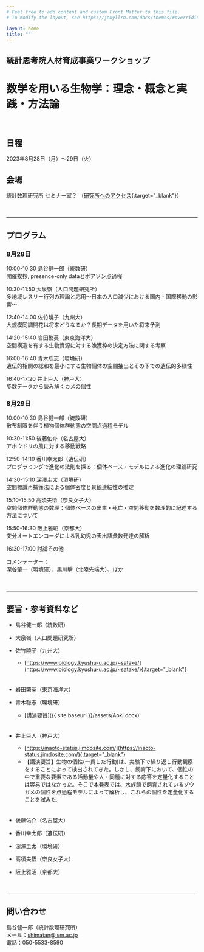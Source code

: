 ```yaml
---
# Feel free to add content and custom Front Matter to this file.
# To modify the layout, see https://jekyllrb.com/docs/themes/#overriding-theme-defaults

layout: home
title: ""
---
```


## 統計思考院人材育成事業ワークショップ
# 数学を用いる生物学：理念・概念と実践・方法論

  
  
　  

## 日程
2023年8月28日（月）〜29日（火）  

## 会場
統計数理研究所 セミナー室？ （[研究所へのアクセス](https://www.ism.ac.jp/access/index_j.html){:target="_blank"}）
  
  
　

---

## プログラム
### 8月28日
  
10:00-10:30 島谷健一郎（統数研）  
開催挨拶, presence-only dataとポアソン点過程  
  
10:30-11:50 大泉嶺（人口問題研究所）  
多地域レスリー行列の理論と応用～日本の人口減少における国内・国際移動の影響～  
  
12:40-14:00 佐竹曉子（九州大）  
大規模同調開花は将来どうなるか？長期データを用いた将来予測  
  
14:20-15:40 岩田繁英（東京海洋大）  
空間構造を有する生物資源に対する漁獲枠の決定方法に関する考察  
  
16:00-16:40 青木聡志（環境研）  
遺伝的相関の総和を最小にする生物個体の空間抽出とその下での遺伝的多様性  
  
16:40-17:20 井上巨人（神戸大）  
歩数データから読み解くカメの個性  

### 8月29日
  
10:00-10:30 島谷健一郎（統数研）  
散布制限を伴う植物個体群動態の空間点過程モデル  
  
10:30-11:50 後藤佑介（名古屋大）  
アホウドリの風に対する移動戦略  
  
12:50-14:10 香川幸太郎（遺伝研）  
プログラミングで進化の法則を探る：個体ベース・モデルによる進化の理論研究  
  
14:30-15:10 深澤圭太（環境研）  
空間標識再捕獲法による個体密度と景観連結性の推定  
  
15:10-15:50 高須夫悟（奈良女子大）  
空間個体群動態の数理：個体ベースの出生・死亡・空間移動を数理的に記述する方法について  
  
15:50-16:30 阪上雅昭（京都大）  
変分オートエンコーダによる乳幼児の表出語彙数発達の解析  
  
16:30-17:00 討論その他
  
  
コメンテーター：  
深谷肇一（環境研）、黒川瞬（北陸先端大）、ほか
  
  
　

---

## 要旨・参考資料など

- 島谷健一郎（統数研）

- 大泉嶺（人口問題研究所）

- 佐竹曉子（九州大）
    - [https://www.biology.kyushu-u.ac.jp/~satake/](https://www.biology.kyushu-u.ac.jp/~satake/){:target="_blank"}  
　
- 岩田繁英（東京海洋大）

- 青木聡志（環境研）
    - [講演要旨]({{ site.baseurl }}/assets/Aoki.docx)  
　
- 井上巨人（神戸大）
    - [https://inaoto-status.jimdosite.com/](https://inaoto-status.jimdosite.com/){:target="_blank"}  
    - 【講演要旨】生物の個性(一貫した行動)は、実験下で繰り返し行動観察をすることによって検出されてきた。しかし、飼育下において、個性の中で重要な要素である活動量や人・同種に対する応答を定量化することは容易ではなかった。そこで本発表では、水族館で飼育されているゾウガメの個性を点過程モデルによって解析し、これらの個性を定量化することを試みた。  
　
- 後藤佑介（名古屋大）

- 香川幸太郎（遺伝研）

- 深澤圭太（環境研）

- 高須夫悟（奈良女子大）

- 阪上雅昭（京都大）
  
  
　

---

## 問い合わせ

島谷健一郎（統計数理研究所）  
メール：shimatan@ism.ac.jp  
電話：050-5533-8590  

